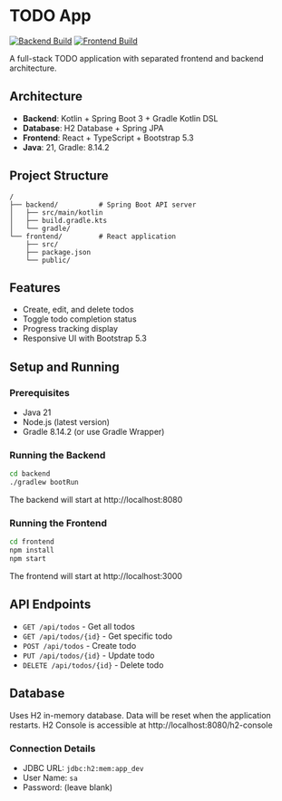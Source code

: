# TODO App

[![Backend Build](https://github.com/yamac-net/claude-code-todoapp/actions/workflows/build-backend.yml/badge.svg)](https://github.com/yamac-net/claude-code-todoapp/actions/workflows/build-backend.yml)
[![Frontend Build](https://github.com/yamac-net/claude-code-todoapp/actions/workflows/build-frontend.yml/badge.svg)](https://github.com/yamac-net/claude-code-todoapp/actions/workflows/build-frontend.yml)

A full-stack TODO application with separated frontend and backend architecture.

## Architecture

- **Backend**: Kotlin + Spring Boot 3 + Gradle Kotlin DSL
- **Database**: H2 Database + Spring JPA
- **Frontend**: React + TypeScript + Bootstrap 5.3
- **Java**: 21, Gradle: 8.14.2

## Project Structure

```
/
├── backend/          # Spring Boot API server
│   ├── src/main/kotlin
│   ├── build.gradle.kts
│   └── gradle/
└── frontend/         # React application
    ├── src/
    ├── package.json
    └── public/
```

## Features

- Create, edit, and delete todos
- Toggle todo completion status
- Progress tracking display
- Responsive UI with Bootstrap 5.3

## Setup and Running

### Prerequisites

- Java 21
- Node.js (latest version)
- Gradle 8.14.2 (or use Gradle Wrapper)

### Running the Backend

```bash
cd backend
./gradlew bootRun
```

The backend will start at http://localhost:8080

### Running the Frontend

```bash
cd frontend
npm install
npm start
```

The frontend will start at http://localhost:3000

## API Endpoints

- `GET /api/todos` - Get all todos
- `GET /api/todos/{id}` - Get specific todo
- `POST /api/todos` - Create todo
- `PUT /api/todos/{id}` - Update todo
- `DELETE /api/todos/{id}` - Delete todo

## Database

Uses H2 in-memory database. Data will be reset when the application restarts.
H2 Console is accessible at http://localhost:8080/h2-console

### Connection Details
- JDBC URL: `jdbc:h2:mem:app_dev`
- User Name: `sa`
- Password: (leave blank)